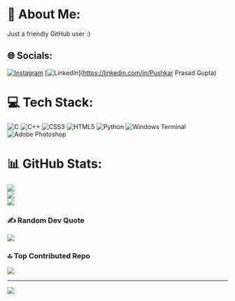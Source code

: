 # 💫 About Me:
Just a friendly GitHub user :)


## 🌐 Socials:
[![Instagram](https://img.shields.io/badge/Instagram-%23E4405F.svg?logo=Instagram&logoColor=white)](https://instagram.com/pushkarrgupta_) [![LinkedIn](https://img.shields.io/badge/LinkedIn-%230077B5.svg?logo=linkedin&logoColor=white)](https://linkedin.com/in/Pushkar Prasad Gupta) 

# 💻 Tech Stack:
![C](https://img.shields.io/badge/c-%2300599C.svg?style=for-the-badge&logo=c&logoColor=white) ![C++](https://img.shields.io/badge/c++-%2300599C.svg?style=for-the-badge&logo=c%2B%2B&logoColor=white) ![CSS3](https://img.shields.io/badge/css3-%231572B6.svg?style=for-the-badge&logo=css3&logoColor=white) ![HTML5](https://img.shields.io/badge/html5-%23E34F26.svg?style=for-the-badge&logo=html5&logoColor=white) ![Python](https://img.shields.io/badge/python-3670A0?style=for-the-badge&logo=python&logoColor=ffdd54) ![Windows Terminal](https://img.shields.io/badge/Windows%20Terminal-%234D4D4D.svg?style=for-the-badge&logo=windows-terminal&logoColor=white) ![Adobe Photoshop](https://img.shields.io/badge/adobe%20photoshop-%2331A8FF.svg?style=for-the-badge&logo=adobe%20photoshop&logoColor=white)
# 📊 GitHub Stats:
![](https://github-readme-stats.vercel.app/api?username=pushkar-pgupta&theme=radical&hide_border=false&include_all_commits=false&count_private=false)<br/>
![](https://github-readme-streak-stats.herokuapp.com/?user=pushkar-pgupta&theme=radical&hide_border=false)<br/>
![](https://github-readme-stats.vercel.app/api/top-langs/?username=pushkar-pgupta&theme=radical&hide_border=false&include_all_commits=false&count_private=false&layout=compact)

### ✍️ Random Dev Quote
![](https://quotes-github-readme.vercel.app/api?type=horizontal&theme=radical)

### 🔝 Top Contributed Repo
![](https://github-contributor-stats.vercel.app/api?username=pushkar-pgupta&limit=5&theme=shadow_red&combine_all_yearly_contributions=true)

---
[![](https://visitcount.itsvg.in/api?id=pushkar-pgupta&icon=0&color=0)](https://visitcount.itsvg.in)

<!-- Proudly created with GPRM ( https://gprm.itsvg.in ) -->
